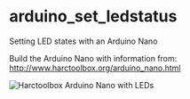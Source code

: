 # arduino_set_ledstatus
Setting LED states with an Arduino Nano 

Build the Arduino Nano with information from: http://www.harctoolbox.org/arduino_nano.html

![Harctoolbox Arduino Nano with LEDs](http://www.harctoolbox.org/images/img_3671_fixed.jpg)
